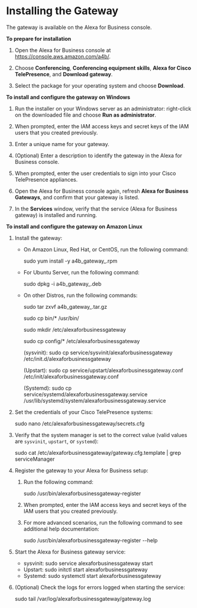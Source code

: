 # Installing the Gateway<a name="install-gateway"></a>

The gateway is available on the Alexa for Business console\. 

**To prepare for installation**

1. Open the Alexa for Business console at [https://console\.aws\.amazon\.com/a4b/](https://console.aws.amazon.com/a4b/)\.

1. Choose **Conferencing**, **Conferencing equipment skills**, **Alexa for Cisco TelePresence**, and **Download gateway**\.

1. Select the package for your operating system and choose **Download**\.

**To install and configure the gateway on Windows**

1. Run the installer on your Windows server as an administrator: right\-click on the downloaded file and choose **Run as administrator**\.

1. When prompted, enter the IAM access keys and secret keys of the IAM users that you created previously\.

1. Enter a unique name for your gateway\.

1. \(Optional\) Enter a description to identify the gateway in the Alexa for Business console\.

1. When prompted, enter the user credentials to sign into your Cisco TelePresence appliances\.

1. Open the Alexa for Business console again, refresh **Alexa for Business Gateways**, and confirm that your gateway is listed\.

1. In the **Services** window, verify that the service \(Alexa for Business gateway\) is installed and running\.

**To install and configure the gateway on Amazon Linux**

1. Install the gateway:
   + On Amazon Linux, Red Hat, or CentOS, run the following command:

     sudo yum install \-y a4b\_gateway\_<architecture>\.rpm
   + For Ubuntu Server, run the following command:

     sudo dpkg \-i a4b\_gateway\_<architecture>\.deb 
   + On other Distros, run the following commands:

     sudo tar zxvf a4b\_gateway\_<architecture>\.tar\.gz

     sudo cp bin/\* /usr/bin/

     sudo mkdir /etc/alexaforbusinessgateway

     sudo cp config/\* /etc/alexaforbusinessgateway

     \(sysvinit\): sudo cp service/sysvinit/alexaforbusinessgateway /etc/init\.d/alexaforbusinessgateway

     \(Upstart\): sudo cp service/upstart/alexaforbusinessgateway\.conf /etc/init/alexaforbusinessgateway\.conf

     \(Systemd\): sudo cp service/systemd/alexaforbusinessgateway\.service /usr/lib/systemd/system/alexaforbusinessgateway\.service

1. Set the credentials of your Cisco TelePresence systems:

    sudo nano /etc/alexaforbusinessgateway/secrets\.cfg

1. Verify that the system manager is set to the correct value \(valid values are `sysvinit`, `upstart`, or `systemd`\):

   sudo cat /etc/alexaforbusinessgateway/gateway\.cfg\.template \| grep serviceManager

1. Register the gateway to your Alexa for Business setup:

   1. Run the following command:

      sudo /usr/bin/alexaforbusinessgateway\-register 

   1. When prompted, enter the IAM access keys and secret keys of the IAM users that you created previously\.

   1. For more advanced scenarios, run the following command to see additional help documentation:

      sudo /usr/bin/alexaforbusinessgateway\-register \-\-help

1. Start the Alexa for Business gateway service:
   + sysvinit: sudo service alexaforbusinessgateway start
   + Upstart: sudo initctl start alexaforbusinessgateway
   + Systemd: sudo systemctl start alexaforbusinessgateway

1. \(Optional\) Check the logs for errors logged when starting the service:

   sudo tail /var/log/alexaforbusinessgateway/gateway\.log
